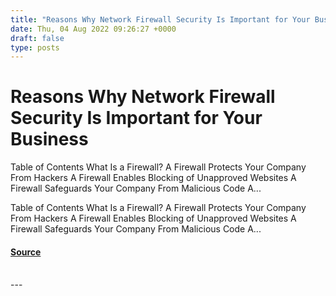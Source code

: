 ```yaml
---
title: "Reasons Why Network Firewall Security Is Important for Your Business"
date: Thu, 04 Aug 2022 09:26:27 +0000
draft: false
type: posts
---
```

# Reasons Why Network Firewall Security Is Important for Your Business





Table of Contents What Is a Firewall? A Firewall Protects Your Company From Hackers A Firewall Enables Blocking of Unapproved Websites A Firewall Safeguards Your Company From Malicious Code A...

Table of Contents What Is a Firewall? A Firewall Protects Your Company From Hackers A Firewall Enables Blocking of Unapproved Websites A Firewall Safeguards Your Company From Malicious Code A...

#### [Source](https://cyberhunter.solutions/reasons-why-network-firewall-security-is-important-for-your-business/)

<br/>
---
